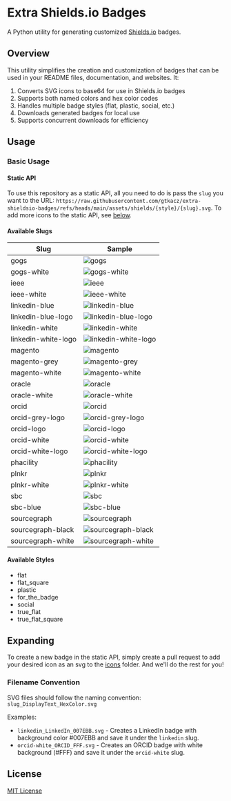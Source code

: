 # Extra Shields.io Badges

A Python utility for generating customized [Shields.io](https://shields.io/) badges.

## Overview

This utility simplifies the creation and customization of badges that can be used in your README files, documentation, and websites. It:

1. Converts SVG icons to base64 for use in Shields.io badges
2. Supports both named colors and hex color codes
3. Handles multiple badge styles (flat, plastic, social, etc.)
4. Downloads generated badges for local use
5. Supports concurrent downloads for efficiency

## Usage

### Basic Usage

#### Static API
To use this repository as a static API, all you need to do is pass the `slug` you want to the URL: `https://raw.githubusercontent.com/gtkacz/extra-shieldsio-badges/refs/heads/main/assets/shields/{style}/{slug}.svg`. To add more icons to the static API, see [below](#filename-convention).

#### Available Slugs

| Slug | Sample |
| --- | --- |
| gogs | ![gogs](./assets/shields/true_flat/gogs.svg) |
| gogs-white | ![gogs-white](./assets/shields/true_flat/gogs-white.svg) |
| ieee | ![ieee](./assets/shields/true_flat/ieee.svg) |
| ieee-white | ![ieee-white](./assets/shields/true_flat/ieee-white.svg) |
| linkedin-blue | ![linkedin-blue](./assets/shields/true_flat/linkedin-blue.svg) |
| linkedin-blue-logo | ![linkedin-blue-logo](./assets/shields/true_flat/linkedin-blue-logo.svg) |
| linkedin-white | ![linkedin-white](./assets/shields/true_flat/linkedin-white.svg) |
| linkedin-white-logo | ![linkedin-white-logo](./assets/shields/true_flat/linkedin-white-logo.svg) |
| magento | ![magento](./assets/shields/true_flat/magento.svg) |
| magento-grey | ![magento-grey](./assets/shields/true_flat/magento-grey.svg) |
| magento-white | ![magento-white](./assets/shields/true_flat/magento-white.svg) |
| oracle | ![oracle](./assets/shields/true_flat/oracle.svg) |
| oracle-white | ![oracle-white](./assets/shields/true_flat/oracle-white.svg) |
| orcid | ![orcid](./assets/shields/true_flat/orcid.svg) |
| orcid-grey-logo | ![orcid-grey-logo](./assets/shields/true_flat/orcid-grey-logo.svg) |
| orcid-logo | ![orcid-logo](./assets/shields/true_flat/orcid-logo.svg) |
| orcid-white | ![orcid-white](./assets/shields/true_flat/orcid-white.svg) |
| orcid-white-logo | ![orcid-white-logo](./assets/shields/true_flat/orcid-white-logo.svg) |
| phacility | ![phacility](./assets/shields/true_flat/phacility.svg) |
| plnkr | ![plnkr](./assets/shields/true_flat/plnkr.svg) |
| plnkr-white | ![plnkr-white](./assets/shields/true_flat/plnkr-white.svg) |
| sbc | ![sbc](./assets/shields/true_flat/sbc.svg) |
| sbc-blue | ![sbc-blue](./assets/shields/true_flat/sbc-blue.svg) |
| sourcegraph | ![sourcegraph](./assets/shields/true_flat/sourcegraph.svg) |
| sourcegraph-black | ![sourcegraph-black](./assets/shields/true_flat/sourcegraph-black.svg) |
| sourcegraph-white | ![sourcegraph-white](./assets/shields/true_flat/sourcegraph-white.svg) |


#### Available Styles
- flat
- flat_square
- plastic
- for_the_badge
- social
- true_flat
- true_flat_square

## Expanding

To create a new badge in the static API, simply create a pull request to add your desired icon as an svg to the [icons](./assets/icons/) folder. And we'll do the rest for you!

### Filename Convention

SVG files should follow the naming convention: `slug_DisplayText_HexColor.svg`

Examples:
- `linkedin_LinkedIn_007EBB.svg` - Creates a LinkedIn badge with background color #007EBB and save it under the `linkedin` slug.
- `orcid-white_ORCID_FFF.svg` - Creates an ORCID badge with white background (#FFF) and save it under the `orcid-white` slug.

## License

[MIT License](LICENSE)
